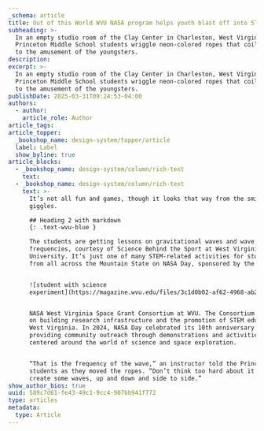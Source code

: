 ```yaml
---
_schema: article
title: Out of this World WVU NASA program helps youth blast off into STEM
subheading: >-
  In an empty studio room of the Clay Center in Charleston, West Virginia,
  Princeton Middle School students wriggle neon-colored ropes that coil and arc
  to the amusement of the youngsters.
description:
excerpt: >-
  In an empty studio room of the Clay Center in Charleston, West Virginia,
  Princeton Middle School students wriggle neon-colored ropes that coil and arc
  to the amusement of the youngsters.
publishDate: 2025-03-31T09:24:53-04:00
authors:
  - author:
    article_role: Author
article_tags:
article_topper:
  _bookshop_name: design-system/topper/article
  label: Label
  show_byline: true
article_blocks:
  - _bookshop_name: design-system/column/rich-text
    text:
  - _bookshop_name: design-system/column/rich-text
    text: >-
      It’s not all fun and games, though it looks that way from the smiles and
      giggles.

      ## Heading 2 with markdown
      {: .text-wvu-blue }

      The students are getting lessons on gravitational waves and wave
      frequencies, courtesy of Science Behind the Sport at West Virginia
      University. It’s just one of many STEM-related activities for students
      from all across the Mountain State on NASA Day, sponsored by the


      ![student with science
      experiment](https://magazine.wvu.edu/files/3c1d0b02-af62-4968-ab2a-9f71c5339f45/300x450?cb=3cf86c9fe1a6c38bdba23f10d1ed7977)


      NASA West Virginia Space Grant Consortium at WVU. The Consortium focuses
      on building research infrastructure and the promotion of STEM education in
      West Virginia. In 2024, NASA Day celebrated its 10th anniversary of
      providing community outreach through demonstrations and activities
      centered around the world of science and space exploration.


      “That is the frequency of the wave,” an instructor told the Princeton
      students as they moved the ropes. “Don’t think too hard about it and
      create some waves, up and down and side to side.”
show_author_bios: true
uuid: 589c7d61-fe43-49c1-9cc4-907bb941f772
type: articles
metadata:
  type: Article
---
```

